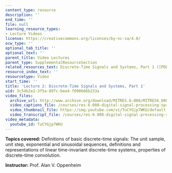 ```yaml
---
content_type: resource
description: ''
end_time: ''
file: null
learning_resource_types:
- Lecture Videos
license: https://creativecommons.org/licenses/by-nc-sa/4.0/
ocw_type: ''
optional_tab_title: ''
optional_text: ''
parent_title: Video Lectures
parent_type: SupplementalResourceSection
related_resources_text: Discrete-Time Signals and Systems, Part 1 ([PDF](/courses/res-6-008-digital-signal-processing-spring-2011/resources/mitres_6_008s11_lec02-1))
resource_index_text: ''
resourcetype: Video
start_time: ''
title: 'Lecture 2: Discrete-Time Signals and Systems, Part 1'
uid: 3c54b2e2-3f5a-897c-bee4-f090666b233a
video_files:
  archive_url: http://www.archive.org/download/MITRES.6-008/MITRES6_008_lec02_300k.mp4
  video_captions_file: /courses/res-6-008-digital-signal-processing-spring-2011/34efd5d016695cba8cc7547cd35b2b4a_TuCYGjp7WKU.vtt
  video_thumbnail_file: https://img.youtube.com/vi/TuCYGjp7WKU/default.jpg
  video_transcript_file: /courses/res-6-008-digital-signal-processing-spring-2011/3cf3faafccd8d4b9e42edc574386fecc_TuCYGjp7WKU.pdf
video_metadata:
  youtube_id: TuCYGjp7WKU
---
```


**Topics covered:** Definitions of basic discrete-time signals: The unit sample, unit step, exponential and sinusoidal sequences, definitions and representations of linear time-invariant discrete-time systems, properties of discrete-time convolution.

**Instructor:** Prof. Alan V. Oppenheim

